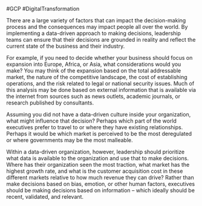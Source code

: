 #GCP #DigitalTransformation 

There are a large variety of factors that can impact the decision-making process and the consequences may impact people all over the world. By implementing a data-driven approach to making decisions, leadership teams can ensure that their decisions are grounded in reality and reflect the current state of the business and their industry.

For example, if you need to decide whether your business should focus on expansion into Europe, Africa, or Asia, what considerations would you make? You may think of the expansion based on the total addressable market, the nature of the competitive landscape, the cost of establishing operations, and the risk related to legal or national security issues. Much of this analysis may be done based on external information that is available via the internet from sources such as news outlets, academic journals, or research published by consultants.

Assuming you did not have a data-driven culture inside your organization, what might influence that decision? Perhaps which part of the world executives prefer to travel to or where they have existing relationships. Perhaps it would be which market is perceived to be the most deregulated or where governments may be the most malleable.

Within a data-driven organization, however, leadership should prioritize what data is available to the organization and use that to make decisions. Where has their organization seen the most traction, what market has the highest growth rate, and what is the customer acquisition cost in these different markets relative to how much revenue they can drive? Rather than make decisions based on bias, emotion, or other human factors, executives should be making decisions based on information – which ideally should be recent, validated, and relevant.